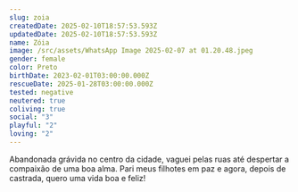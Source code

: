 ```yaml
---
slug: zoia
createdDate: 2025-02-10T18:57:53.593Z
updatedDate: 2025-02-10T18:57:53.593Z
name: Zóia
image: /src/assets/WhatsApp Image 2025-02-07 at 01.20.48.jpeg
gender: female
color: Preto
birthDate: 2023-02-01T03:00:00.000Z
rescueDate: 2025-01-28T03:00:00.000Z
tested: negative
neutered: true
coliving: true
social: "3"
playful: "2"
loving: "2"
---
```


Abandonada grávida no centro da cidade, vaguei pelas ruas até despertar a compaixão de uma boa alma. Pari meus filhotes em paz e agora, depois de castrada, quero uma vida boa e feliz!
